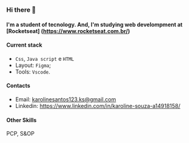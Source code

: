 ### Hi there 👋
#### I'm a student of tecnology. And, I'm studying web develompment at [Rocketseat] (https://www.rocketseat.com.br/)

#### Current stack
- `Css`, `Java script` e `HTML`
- Layout: `Figma`;
- Tools: `Vscode`.

#### Contacts
- Email: karolinesantos123.ks@gmail.com
- Linkedin: https://www.linkedin.com/in/karoline-souza-a14918158/

#### Other Skills
PCP, S&OP
